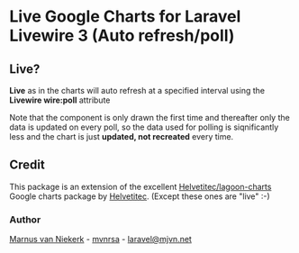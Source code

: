 # Live Google Charts for Laravel Livewire 3 (Auto refresh/poll)


## Live?
**Live** as in the charts will auto refresh at a specified interval using the **Livewire wire:poll** attribute

Note that the component is only drawn the first time and thereafter only the data is updated on every poll, so the data used for polling is siqnificantly less and the chart is just **updated, not recreated** every time.

## Credit
This package is an extension of the excellent [Helvetitec/lagoon-charts](https://github.com/Helvetitec/lagoon-charts) Google charts package by [Helvetitec](https://github.com/Helvetitec).  (Except these ones are "live" :-)


### Author

[Marnus van Niekerk](https://github.com/mvnrsa) - [mvnrsa](https://github.com/mvnrsa) - [laravel@mjvn.net](mailto:laravel@mjvn.net)